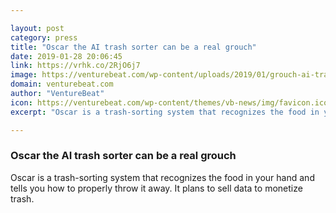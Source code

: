```yaml
---

layout: post
category: press
title: "Oscar the AI trash sorter can be a real grouch"
date: 2019-01-28 20:06:45
link: https://vrhk.co/2RjO6j7
image: https://venturebeat.com/wp-content/uploads/2019/01/grouch-ai-trash-intuitive-ai.jpg?w=1200&strip=all
domain: venturebeat.com
author: "VentureBeat"
icon: https://venturebeat.com/wp-content/themes/vb-news/img/favicon.ico
excerpt: "Oscar is a trash-sorting system that recognizes the food in your hand and tells you how to properly throw it away. It plans to sell data to monetize trash."

---
```


### Oscar the AI trash sorter can be a real grouch

Oscar is a trash-sorting system that recognizes the food in your hand and tells you how to properly throw it away. It plans to sell data to monetize trash.